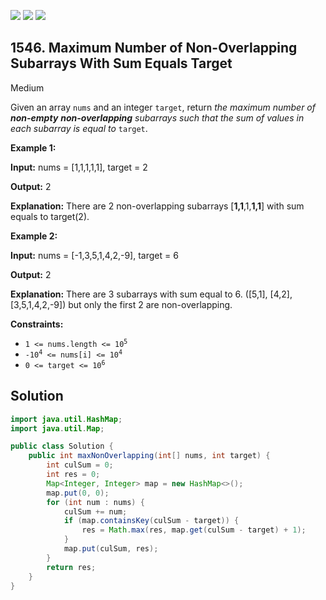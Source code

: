 [![](https://img.shields.io/github/stars/javadev/LeetCode-in-Java?label=Stars&style=flat-square)](https://github.com/javadev/LeetCode-in-Java)
[![](https://img.shields.io/github/forks/javadev/LeetCode-in-Java?label=Fork%20me%20on%20GitHub%20&style=flat-square)](https://github.com/javadev/LeetCode-in-Java/fork)
[![](https://img.shields.io/badge/-LeetCode%20in%20Kotlin-blue?style=flat-square)](https://github.com/javadev/LeetCode-in-Kotlin)

## 1546\. Maximum Number of Non-Overlapping Subarrays With Sum Equals Target

Medium

Given an array `nums` and an integer `target`, return _the maximum number of **non-empty** **non-overlapping** subarrays such that the sum of values in each subarray is equal to_ `target`.

**Example 1:**

**Input:** nums = [1,1,1,1,1], target = 2

**Output:** 2

**Explanation:** There are 2 non-overlapping subarrays [**1,1**,1,**1,1**] with sum equals to target(2).

**Example 2:**

**Input:** nums = [-1,3,5,1,4,2,-9], target = 6

**Output:** 2

**Explanation:** There are 3 subarrays with sum equal to 6. ([5,1], [4,2], [3,5,1,4,2,-9]) but only the first 2 are non-overlapping.

**Constraints:**

*   <code>1 <= nums.length <= 10<sup>5</sup></code>
*   <code>-10<sup>4</sup> <= nums[i] <= 10<sup>4</sup></code>
*   <code>0 <= target <= 10<sup>6</sup></code>

## Solution

```java
import java.util.HashMap;
import java.util.Map;

public class Solution {
    public int maxNonOverlapping(int[] nums, int target) {
        int culSum = 0;
        int res = 0;
        Map<Integer, Integer> map = new HashMap<>();
        map.put(0, 0);
        for (int num : nums) {
            culSum += num;
            if (map.containsKey(culSum - target)) {
                res = Math.max(res, map.get(culSum - target) + 1);
            }
            map.put(culSum, res);
        }
        return res;
    }
}
```